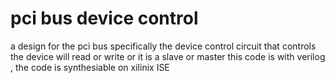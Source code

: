 # pci bus device control
a design for the pci bus specifically the device control circuit that controls the device will read or write or it is a slave or master
this code is with verilog , 
the code is synthesiable on xilinix ISE